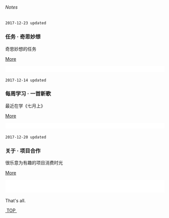 ###### Notes

 `2017-12-23 updated`

### 任务 · 奇思妙想
奇思妙想的任务

[More][1]  

![bg][image-1]

 `2017-12-14 updated`

### 每周学习 · 一首新歌
最近在学《七月上》

[More][2]  

![bg][image-2]

`2017-12-20 updated`
### 关于 · 项目合作
很乐意为有趣的项目消费时光

[More][3]

![bg][image-3]


<div id="umiwebchat-container"></div><script>var LandbotLiveConfig = { index: 'https://landbot.io/u/H-21940-M6YUWPQHQHWYRR4F/index.html', accent: '#f72b65' };</script><script src="https://static.helloumi.com/umiwebchat/umiwebchat.js" defer></script>


That's all.



[ TOP ][4]




[1]:	project
[2]:	music
[3]:	about
[4]:	#top

[image-1]:	assets/pic/empty1.png
[image-2]:	assets/pic/empty1.png
[image-3]:	assets/pic/empty.png
